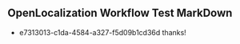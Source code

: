 ## OpenLocalization Workflow Test MarkDown
* e7313013-c1da-4584-a327-f5d09b1cd36d thanks!

<!--HONumber=Jul16_HO5-->


